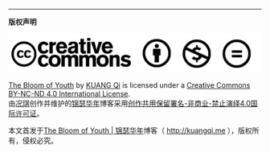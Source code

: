 

-------------

**版权声明**

![](/images/cc.png)

[The Bloom of Youth](http://kuangqi.me) by [KUANG Qi](http://kuangqi.me/about) is licensed under a [Creative Commons BY-NC-ND 4.0 International License](http://creativecommons.org/licenses/by-nc-nd/4.0/).  
由[况琪](http://kuangqi.me/about)创作并维护的[锦瑟华年](http://kuangqi.me)博客采用[创作共用保留署名-非商业-禁止演绎4.0国际许可证](http://creativecommons.org/licenses/by-nc-nd/4.0/)。

本文首发于[The Bloom of Youth | 锦瑟华年](http://kuangqi.me)博客（ http://kuangqi.me ），版权所有，侵权必究。

